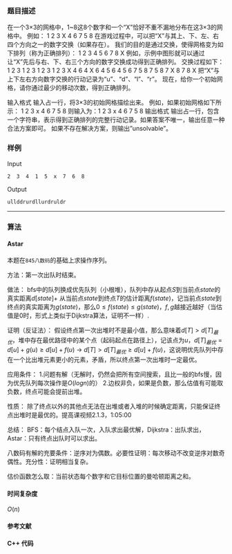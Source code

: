 ### 题目描述

在一个3×3的网格中，1~8这8个数字和一个“X”恰好不重不漏地分布在这3×3的网格中。
例如：
1 2 3
X 4 6
7 5 8
在游戏过程中，可以把“X”与其上、下、左、右四个方向之一的数字交换（如果存在）。
我们的目的是通过交换，使得网格变为如下排列（称为正确排列）：
1 2 3
4 5 6
7 8 X
例如，示例中图形就可以通过让“X”先后与右、下、右三个方向的数字交换成功得到正确排列。
交换过程如下：
1 2 3   1 2 3   1 2 3   1 2 3
X 4 6   4 X 6   4 5 6   4 5 6
7 5 8   7 5 8   7 X 8   7 8 X
把“X”与上下左右方向数字交换的行动记录为“u”、“d”、“l”、“r”。
现在，给你一个初始网格，请你通过最少的移动次数，得到正确排列。

输入格式
输入占一行，将3×3的初始网格描绘出来。
例如，如果初始网格如下所示：
1 2 3
x 4 6
7 5 8
则输入为：1 2 3 x 4 6 7 5 8
输出格式
输出占一行，包含一个字符串，表示得到正确排列的完整行动记录。如果答案不唯一，输出任意一种合法方案即可。
如果不存在解决方案，则输出”unsolvable”。

### 样例

Input

```
2  3  4  1  5  x  7  6  8
```

Output

```
ullddrurdllurdruldr
```

----------

### 算法
#### Astar

本题在`845八数码`的基础上求操作序列。

方法：第一次出队时结束。

做法：
bfs中的队列换成优先队列（小根堆），队列中存从起点$S$到当前点$state$的真实距离$d[state]$+ 从当前点$state$到终点$T$的估计距离$f(state)$，记当前点$state$到终点的真实距离为$g(state)$，那么$0 \le f(state) \le g(state)$，$f,g$越接近越好（当估值是0时，形式上类似于Dijkstra算法，证明不一样）.

证明（反证法）：
假设终点第一次出堆时不是最小值，那么意味着$d[T] > d[T]_{最优}$，堆中存在最优路径中的某个点（起码起点在路径上），记该点为$u$，$d[T]_{最优} = d[u] + g(u) \ge d[u] + f(u)$ -> $d[T] > d[T]_{最优} \ge d[u] + f(u)$，这说明优先队列中存在一个比出堆元素更小的元素，矛盾，所以终点第一次出堆时一定最优。

应用条件：
1.问题有解（无解时，仍然会把所有空间搜索，且比一般的bfs慢，因为优先队列每次操作是$O(logn)$的）
2.边权非负，如果是负数，那么估值有可能取负数，终点可能会提前出堆。

性质：
除了终点以外的其他点无法在出堆或者入堆的时候确定距离，只能保证终点出堆时是最优的。提高课视频2.1.3，1:05:00
    
总结：
BFS：每个结点入队一次，入队求出最优解，Dijkstra：出队求出，Astar：只有终点出队时可以求出。

八数码有解的充要条件：逆序对为偶数。必要性证明：每次移动不改变逆序对数奇偶性。充分性：证明相当复杂。

估价函数怎么取：当前状态每个数字和它目标位置的曼哈顿距离之和。

#### 时间复杂度

$O(n)$

#### 参考文献

#### C++ 代码

``` cpp

```